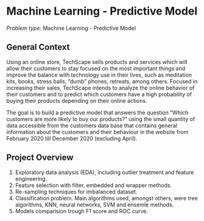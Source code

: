 # Machine Learning - Predictive Model 

*Problem type:* Machine Learning - Predictive Model 


## General Context 
Using an online store, TechScape sells products and services which will allow their customers to stay focused on the most important things and improve the balance with technology use in their lives, such as meditation kits, books, stress balls, ”dumb” phones, retreats, among others. Focused in increasing their sales, TechScape intends to analyze the online behavior of their customers and to predict which customers have a high probability of buying their products depending on their online actions.

The goal is to build a predictive model that answers the question “Which customers are more likely to buy our products?” using the small quantity of data accessible from the customers data base that contains general information about the customers and their behaviour in the website from February 2020 till December 2020 (excluding April).


## Project Overview
1. Exploratory data analysis (EDA), including outlier treatment and feature engineering.
2. Feature selection with filter, embedded and wrapper methods.
3. Re-sampling techniques for imbalanced dataset.
4. Classification problem. Main algorithms used, amongst others, were tree algorithms, KNN, neural networks, SVM and ensemle methods. 
5. Models comparision trough F1 score and ROC curve. 
